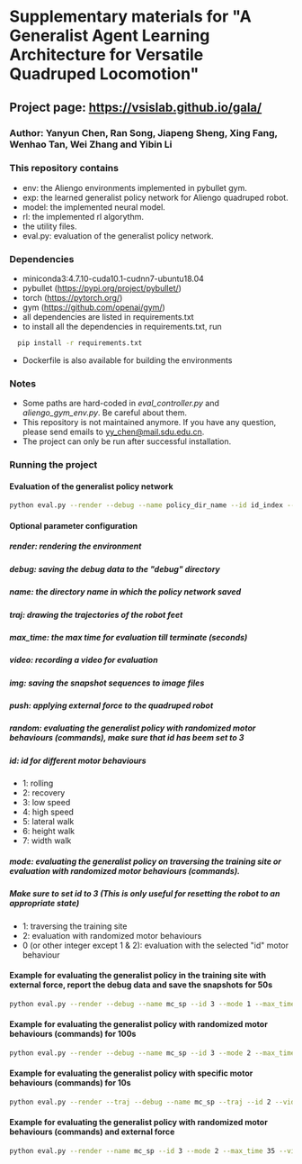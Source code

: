 # Supplementary materials for "A Generalist Agent Learning Architecture for Versatile Quadruped Locomotion"
## Project page: https://vsislab.github.io/gala/
### Author: Yanyun Chen, Ran Song, Jiapeng Sheng, Xing Fang, Wenhao Tan, Wei Zhang and Yibin Li


### This repository contains
* env: the Aliengo environments implemented in pybullet gym.
* exp: the learned generalist policy network for Aliengo quadruped robot.
* model: the implemented neural model. 
* rl: the implemented rl algorythm. 
* the utility files.
* eval.py: evaluation of the generalist policy network.
 
### Dependencies
* miniconda3:4.7.10-cuda10.1-cudnn7-ubuntu18.04
* pybullet (https://pypi.org/project/pybullet/)
* torch (https://pytorch.org/)
* gym (https://github.com/openai/gym/)
* all dependencies are listed in requirements.txt
* to install all the dependencies in requirements.txt, run
```bash
  pip install -r requirements.txt
```
* Dockerfile is also available for building the environments

### Notes
* Some paths are hard-coded in _eval_controller.py_ and _aliengo_gym_env.py_. Be careful about them.
* This repository is not maintained anymore. If you have any question, please send emails to yy_chen@mail.sdu.edu.cn.
* The project can only be run after successful installation.

### Running the project
#### Evaluation of the generalist policy network
```bash
python eval.py --render --debug --name policy_dir_name --id id_index --mode mode_index
```
#### Optional parameter configuration
##### render: rendering the environment
##### debug: saving the debug data to the "debug" directory
##### name: the directory name in which the policy network saved 
##### traj: drawing the trajectories of the robot feet
##### max_time: the max time for evaluation till terminate (seconds)
##### video: recording a video for evaluation
##### img: saving the snapshot sequences to image files
##### push: applying external force to the quadruped robot
##### random: evaluating the generalist policy with randomized motor behaviours (commands), make sure that id has beem set to 3
##### id: id for different motor behaviours
- 1: rolling
- 2: recovery
- 3: low speed
- 4: high speed
- 5: lateral walk
- 6: height walk
- 7: width walk
##### mode: evaluating the generalist policy on traversing the training site or evaluation with randomized motor behaviours (commands). 
##### Make sure to set id to 3 (This is only useful for resetting the robot to an appropriate state)
- 1: traversing the training site
- 2: evaluation with randomized motor behaviours
- 0 (or other integer except 1 & 2): evaluation with the selected "id" motor behaviour

#### Example for evaluating the generalist policy in the training site with external force, report the debug data and save the snapshots for 50s
```bash
python eval.py --render --debug --name mc_sp --id 3 --mode 1 --max_time 50 --video --push 
```

#### Example for evaluating the generalist policy with randomized motor behaviours (commands) for 100s
```bash
python eval.py --render --debug --name mc_sp --id 3 --mode 2 --max_time 100 --video
```

#### Example for evaluating the generalist policy with specific motor behaviours (commands)  for 10s
```bash
python eval.py --render --traj --debug --name mc_sp --traj --id 2 --video --mode 0
```

#### Example for evaluating the generalist policy with randomized motor behaviours (commands) and external force
```bash
python eval.py --render --name mc_sp --id 3 --mode 2 --max_time 35 --video --push
```
